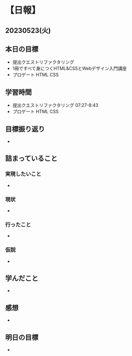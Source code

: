 # 【日報】
## 20230523(火)
## 本日の目標
- 提出クエストリファクタリング
- 1冊ですべて身につくHTML&CSSとWebデザイン入門講座
- プロゲート HTML CSS

## 学習時間
- 提出クエストリファクタリング 07:27-8:43
- プロゲート HTML CSS

## 目標振り返り
- 

## 詰まっていること
### 実現したいこと 
- 
### 現状
- 
### 行ったこと 
- 
### 仮説
- 

## 学んだこと
- 

## 感想
- 

## 明日の目標
- 


